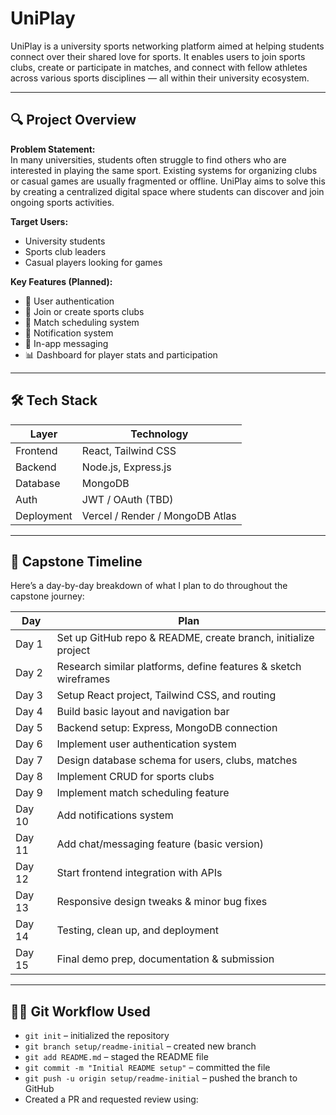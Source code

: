 
# UniPlay

UniPlay is a university sports networking platform aimed at helping students connect over their shared love for sports. It enables users to join sports clubs, create or participate in matches, and connect with fellow athletes across various sports disciplines — all within their university ecosystem.

---

## 🔍 Project Overview

**Problem Statement:**  
In many universities, students often struggle to find others who are interested in playing the same sport. Existing systems for organizing clubs or casual games are usually fragmented or offline. UniPlay aims to solve this by creating a centralized digital space where students can discover and join ongoing sports activities.

**Target Users:**  
- University students
- Sports club leaders
- Casual players looking for games

**Key Features (Planned):**
- 🔐 User authentication
- 🏏 Join or create sports clubs
- 📅 Match scheduling system
- 📢 Notification system
- 💬 In-app messaging
- 📊 Dashboard for player stats and participation

---

## 🛠️ Tech Stack

| Layer       | Technology             |
|-------------|------------------------|
| Frontend    | React, Tailwind CSS    |
| Backend     | Node.js, Express.js    |
| Database    | MongoDB                |
| Auth        | JWT / OAuth (TBD)      |
| Deployment  | Vercel / Render / MongoDB Atlas |

---

## 📅 Capstone Timeline

Here’s a day-by-day breakdown of what I plan to do throughout the capstone journey:

| Day | Plan |
|-----|------|
| Day 1 | Set up GitHub repo & README, create branch, initialize project |
| Day 2 | Research similar platforms, define features & sketch wireframes |
| Day 3 | Setup React project, Tailwind CSS, and routing |
| Day 4 | Build basic layout and navigation bar |
| Day 5 | Backend setup: Express, MongoDB connection |
| Day 6 | Implement user authentication system |
| Day 7 | Design database schema for users, clubs, matches |
| Day 8 | Implement CRUD for sports clubs |
| Day 9 | Implement match scheduling feature |
| Day 10 | Add notifications system |
| Day 11 | Add chat/messaging feature (basic version) |
| Day 12 | Start frontend integration with APIs |
| Day 13 | Responsive design tweaks & minor bug fixes |
| Day 14 | Testing, clean up, and deployment |
| Day 15 | Final demo prep, documentation & submission |

---

## 👩‍💻 Git Workflow Used

- `git init` – initialized the repository
- `git branch setup/readme-initial` – created new branch
- `git add README.md` – staged the README file
- `git commit -m "Initial README setup"` – committed the file
- `git push -u origin setup/readme-initial` – pushed the branch to GitHub
- Created a PR and requested review using:


